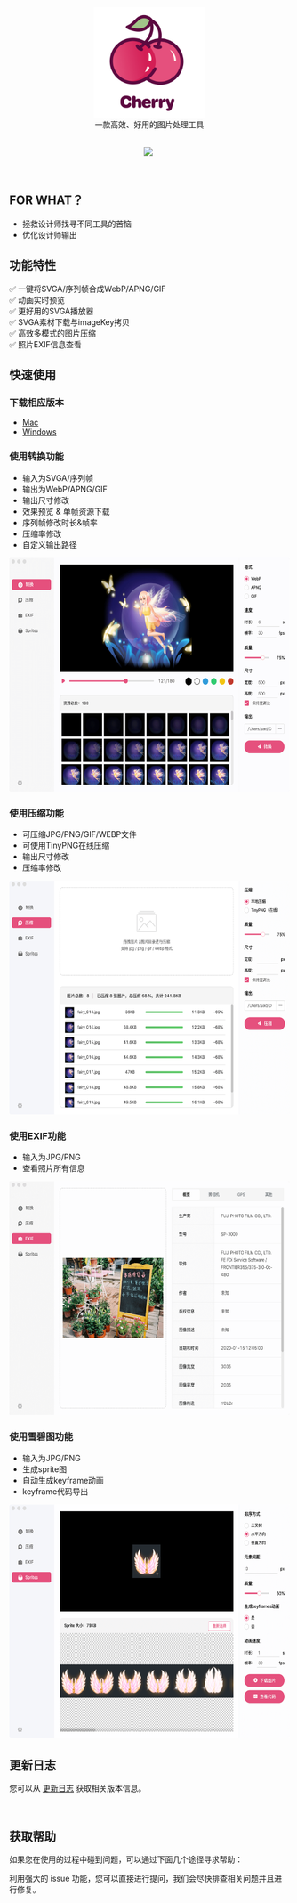 <div align="center">
 <img src="./img/logo.png" width = "200" height = "200" align=center />
</div>

<div align="center">
一款高效、好用的图片处理工具
</div>

<br>  

<div align="center">

 ![](https://img.shields.io/badge/Releases-v0.0.1-blue.svg) ![]()

</div>

<br>  

## FOR WHAT？
* 拯救设计师找寻不同工具的苦恼
* 优化设计师输出

## 功能特性

✅  一键将SVGA/序列帧合成WebP/APNG/GIF  
✅  动画实时预览   
✅  更好用的SVGA播放器   
✅  SVGA素材下载与imageKey拷贝  
✅  高效多模式的图片压缩   
✅  照片EXIF信息查看

## 快速使用

### 下载相应版本  

* [Mac](https://yyued.github.io/cherry/) 
* [Windows](https://yyued.github.io/cherry/) 

### 使用转换功能  
*  输入为SVGA/序列帧
*  输出为WebP/APNG/GIF
*  输出尺寸修改
*  效果预览 & 单帧资源下载
*  序列帧修改时长&帧率
*  压缩率修改
*  自定义输出路径

 <img src="./img/convert.png" width = "600" height = "420"/>  

<br/>

### 使用压缩功能   
* 可压缩JPG/PNG/GIF/WEBP文件
* 可使用TinyPNG在线压缩
* 输出尺寸修改
* 压缩率修改

 <img src="./img/compress.png" width = "600" height = "420"/> 

<br/>

### 使用EXIF功能
* 输入为JPG/PNG
* 查看照片所有信息

 <img src="./img/exif.png" width = "600" height = "420"/>  

<br/>

### 使用雪碧图功能
* 输入为JPG/PNG
* 生成sprite图
* 自动生成keyframe动画
* keyframe代码导出

 <img src="./img/sprite.png" width = "600" height = "420"/>  

<br/>

## 更新日志
您可以从 [更新日志](https://github.com/yyued/Cherry/releases) 获取相关版本信息。

<br/>

## 获取帮助
如果您在使用的过程中碰到问题，可以通过下面几个途径寻求帮助：

利用强大的 issue 功能，您可以直接进行提问，我们会尽快排查相关问题并且进行修复。


